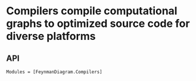 # Compilers compile computational graphs to optimized source code for diverse platforms

## API

```@autodocs
Modules = [FeynmanDiagram.Compilers]
```